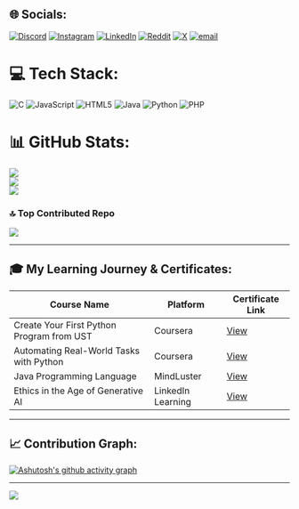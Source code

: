 ## 🌐 Socials:
[![Discord](https://img.shields.io/badge/Discord-%237289DA.svg?logo=discord&logoColor=white)](https://discord.gg/https://discord.gg/5XSsMscTVF) 
[![Instagram](https://img.shields.io/badge/Instagram-%23E4405F.svg?logo=Instagram&logoColor=white)](https://instagram.com/abhisekkhh) 
[![LinkedIn](https://img.shields.io/badge/LinkedIn-%230077B5.svg?logo=linkedin&logoColor=white)](https://linkedin.com/in/abhiisekkh) 
[![Reddit](https://img.shields.io/badge/Reddit-%23FF4500.svg?logo=Reddit&logoColor=white)](https://reddit.com/user/Top-Tax-470/) 
[![X](https://img.shields.io/badge/X-black.svg?logo=X&logoColor=white)](https://x.com/abhiisekkh) 
[![email](https://img.shields.io/badge/Email-D14836?logo=gmail&logoColor=white)](mailto:abba23cs@cmrit.ac.in) 

# 💻 Tech Stack:
![C](https://img.shields.io/badge/c-%2300599C.svg?style=for-the-badge&logo=c&logoColor=white) 
![JavaScript](https://img.shields.io/badge/javascript-%23323330.svg?style=for-the-badge&logo=javascript&logoColor=%23F7DF1E) 
![HTML5](https://img.shields.io/badge/html5-%23E34F26.svg?style=for-the-badge&logo=html5&logoColor=white) 
![Java](https://img.shields.io/badge/java-%23ED8B00.svg?style=for-the-badge&logo=openjdk&logoColor=white) 
![Python](https://img.shields.io/badge/python-3670A0?style=for-the-badge&logo=python&logoColor=ffdd54) 
![PHP](https://img.shields.io/badge/php-%23777BB4.svg?style=for-the-badge&logo=php&logoColor=white)

# 📊 GitHub Stats:
![](https://github-readme-stats.vercel.app/api?username=abhiisekkh&theme=highcontrast&hide_border=false&include_all_commits=true&count_private=false)<br/>
![](https://nirzak-streak-stats.vercel.app/?user=abhiisekkh&theme=highcontrast&hide_border=false)<br/>
![](https://github-readme-stats.vercel.app/api/top-langs/?username=abhiisekkh&theme=highcontrast&hide_border=false&include_all_commits=true&count_private=false&layout=compact)

### 🔝 Top Contributed Repo
![](https://github-contributor-stats.vercel.app/api?username=abhiisekkh&limit=5&theme=dark&combine_all_yearly_contributions=true)

---

## 🎓 My Learning Journey & Certificates:

| Course Name                                      | Platform         | Certificate Link |
|--------------------------------------------------|------------------|------------------|
| Create Your First Python Program from UST        | Coursera         | [View](https://coursera.org/share/43f30c2b1b723d3cf2fd893c95df2eea) |
| Automating Real-World Tasks with Python          | Coursera         | [View](https://coursera.org/share/2fe75df1c5d813e027d0043b7235e0f6) |
| Java Programming Language                        | MindLuster       | [View](https://www.mindluster.com/student/certificate/241815db)     |
| Ethics in the Age of Generative AI               | LinkedIn Learning| [View](https://www.linkedin.com/learning/certificates/36567e70a4b19788be0da5e208f89166726650db2d7b83dcfcf63cf4e7207b4e?trk=share_certificate) |

---

## 📈 Contribution Graph:
[![Ashutosh's github activity graph](https://github-readme-activity-graph.vercel.app/graph?username=abhiisekkh&theme=react-dark&hide_border=true)](https://github.com/ashutosh00710/github-readme-activity-graph)

---

[![](https://visitcount.itsvg.in/api?id=abhiisekkh&icon=0&color=0)](https://visitcount.itsvg.in)

<!-- Proudly created with GPRM ( https://gprm.itsvg.in ) -->

